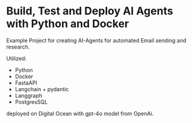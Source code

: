 # Build, Test and Deploy AI Agents with Python and Docker

Example Project for creating AI-Agents for automated Email sending and research.

Utilized:

- Python
- Docker
- FastaAPI
- Langchain + pydantic
- Langgraph
- PostgresSQL

deployed on Digital Ocean with gpt-4o model from OpenAi.
